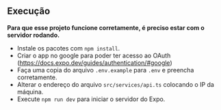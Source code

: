 ## Execução

**Para que esse projeto funcione corretamente, é preciso estar com o servidor rodando.**

- Instale os pacotes com `npm install`.
- Criar o app no google para poder ter acesso ao OAuth (<https://docs.expo.dev/guides/authentication/#google>)
- Faça uma copia do arquivo `.env.example` para `.env` e preencha corretamente.
- Alterar o endereço do arquivo `src/services/api.ts` colocando o IP da máquina.
- Execute `npm run dev` para iniciar o servidor do Expo.
